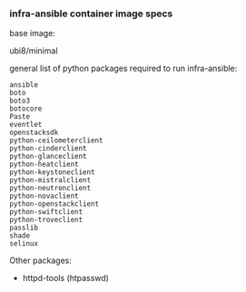 ### infra-ansible container image specs

base image:

ubi8/minimal

general list of python packages required to run infra-ansible:

```
ansible
boto
boto3
botocore
Paste
eventlet
openstacksdk
python-ceilometerclient
python-cinderclient
python-glanceclient
python-heatclient
python-keystoneclient
python-mistralclient
python-neutronclient
python-novaclient
python-openstackclient
python-swiftclient
python-troveclient
passlib
shade
selinux
```

Other packages:

- httpd-tools (htpasswd)
